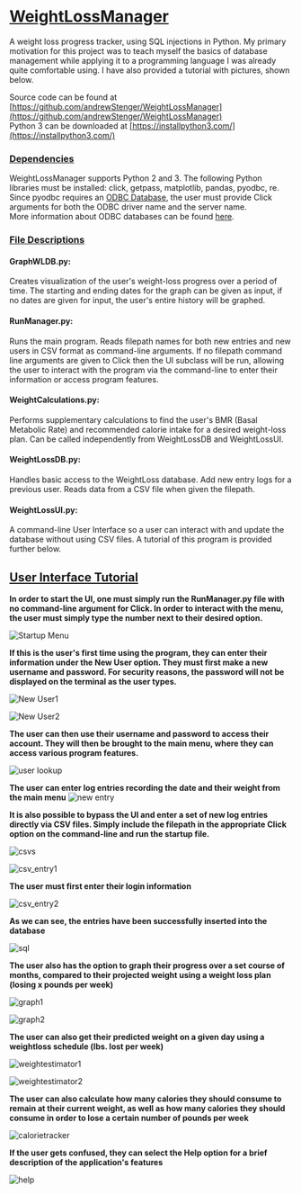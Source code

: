 # <ins>WeightLossManager</ins>
A weight loss progress tracker, using SQL injections in Python. My primary motivation for this project was to teach myself the basics of database management while applying it to a programming language I was already quite comfortable using. I have also provided a tutorial with pictures, shown below.

Source code can be found at [https://github.com/andrewStenger/WeightLossManager](https://github.com/andrewStenger/WeightLossManager) <br>
Python 3 can be downloaded at [https://installpython3.com/](https://installpython3.com/)

### <ins> Dependencies </ins>
WeightLossManager supports Python 2 and 3.
The following Python libraries must be installed:  click, getpass, matplotlib, pandas, pyodbc, re. <br>
Since pyodbc requires an [ODBC Database](https://en.wikipedia.org/wiki/Open_Database_Connectivity), the user must provide Click arguments for both the ODBC driver name and the server name. <br> More information about ODBC databases can be found [here](https://docs.microsoft.com/en-us/sql/odbc/microsoft-open-database-connectivity-odbc?view=sql-server-ver15).

### <ins>File Descriptions</ins>

#### GraphWLDB.py:
Creates visualization of the user's weight-loss progress over a period of time. The starting and ending dates for the graph can be given as input, if no dates are given for input, the user's entire history will be graphed.

#### RunManager.py:
Runs the main program. Reads filepath names for both new entries and new users in CSV format as command-line arguments. If no filepath command line arguments are given to Click then the UI subclass will be run, allowing the user to interact with the program via the command-line to enter their information or access program features.

#### WeightCalculations.py:
Performs supplementary calculations to find the user's BMR (Basal Metabolic Rate) and recommended calorie intake for a desired weight-loss plan. Can be called independently from WeightLossDB and WeightLossUI.

#### WeightLossDB.py:
Handles basic access to the WeightLoss database. Add new entry logs for a previous user. Reads data from a CSV file when given the filepath.

#### WeightLossUI.py:
A command-line User Interface so a user can interact with and update the database without using CSV files. A tutorial of this program is provided further below.



## <ins>User Interface Tutorial</ins>
**In order to start the UI, one must simply run the RunManager.py file with no command-line argument for Click. In order to interact with the menu, the user must simply type the number next to their desired option.**

![Startup Menu](/images/startupImage.png)

**If this is the user's first time using the program, they can enter their information under the New User option. They must first make a new username and password. For security reasons, the password will not be displayed on the terminal as the user types.**


![New User1](/images/newuserImage1.png)

![New User2](/images/newuserImage2.png)

**The user can then use their username and password to access their account. They will then be brought to the main menu, where they can access various program features.**

![user lookup](/images/userLookupImage.png)

**The user can enter log entries recording the date and their weight from the main menu**
![new entry](/images/newentryImage.png)

**It is also possible to bypass the UI and enter a set of new log entries directly via CSV files. Simply include the filepath in the appropriate Click option on the command-line and run the startup file.**

![csvs](/images/csvImage.png)

![csv_entry1](/images/csventryImage1.png)

**The user must first enter their login information**

![csv_entry2](/images/csventryImage2.png)

**As we can see, the entries have been successfully inserted into the database**

![sql](images/tableImage.png)

**The user also has the option to graph their progress over a set course of months, compared to their projected weight using a weight loss plan (losing x pounds per week)**

![graph1](/images/graphImage1.png)

![graph2](/images/graphImage2.png)

**The user can also get their predicted weight on a given day using a weightloss schedule (lbs. lost per week)**

![weightestimator1](/images/weightestimatorImage1.png)

![weightestimator2](/images/weightestimatorImage2.png)

**The user can also calculate how many calories they should consume to remain at their current weight, as well as how many calories they should consume in order to lose a certain number of pounds per week**

![calorietracker](/images/calorietrackerImage.png)

**If the user gets confused, they can select the Help option for a brief description of the application's features**

![help](/images/helpImage.png)
